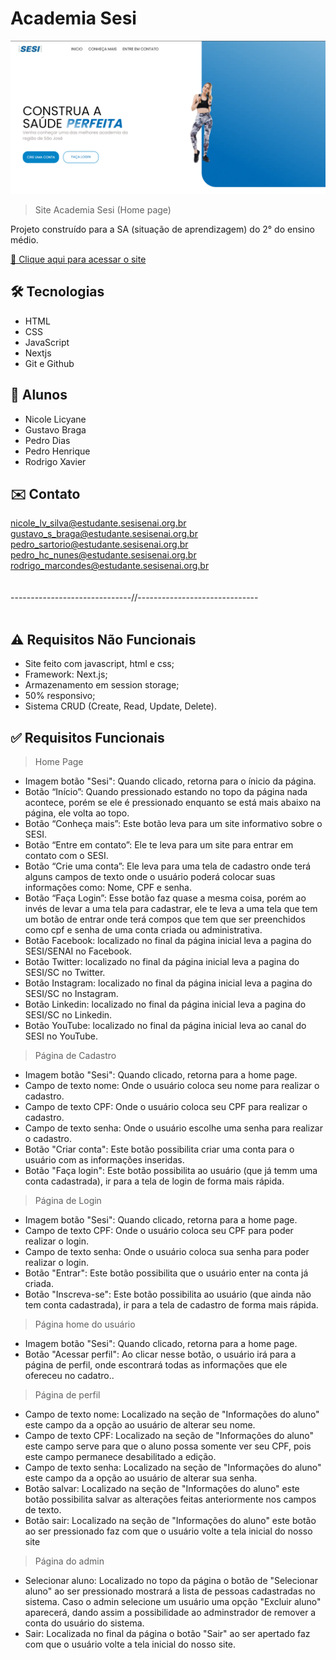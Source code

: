 # Academia Sesi

![preview](./.github/preview.png)

> Site Academia Sesi (Home page)

Projeto construído para a SA (situação de aprendizagem) do 2° do ensino médio.

[🔗 Clique aqui para acessar o site](https://app-academia.vercel.app/)

## 🛠️ Tecnologias 

- HTML
- CSS
- JavaScript
- Nextjs
- Git e Github

## 👥 Alunos

- Nicole Licyane
- Gustavo Braga
- Pedro Dias
- Pedro Henrique
- Rodrigo Xavier


## ✉️ Contato

nicole_lv_silva@estudante.sesisenai.org.br<br>
gustavo_s_braga@estudante.sesisenai.org.br<br>
pedro_sartorio@estudante.sesisenai.org.br<br>
pedro_hc_nunes@estudante.sesisenai.org.br<br>
rodrigo_marcondes@estudante.sesisenai.org.br<br>
<br>
<br>
------------------------------//------------------------------
<br>
<br>

## ⚠️ Requisitos Não Funcionais
- Site feito com javascript, html e css;<br>
- Framework: Next.js;<br>
- Armazenamento em session storage;<br>
- 50% responsivo;<br>
- Sistema CRUD (Create, Read, Update, Delete).<br>


## ✅ Requisitos Funcionais
> Home Page

- Imagem botão "Sesi": Quando clicado, retorna para o ínicio da página.<br>
- Botão “Início”: Quando pressionado estando no topo da página nada acontece, porém se ele é pressionado enquanto se está mais abaixo na página, ele volta ao topo.<br>
- Botão “Conheça mais”: Este botão leva para um site informativo sobre o SESI.<br>
- Botão “Entre em contato”: Ele te leva para um site para entrar em contato com o SESI.<br>
- Botão “Crie uma conta”: Ele leva para uma tela de cadastro onde terá alguns campos de texto onde o usuário poderá colocar suas informações como: Nome, CPF e senha.<br>
- Botão “Faça Login”: Esse botão faz quase a mesma coisa, porém ao invés de levar a uma tela para cadastrar, ele te leva a uma tela que tem um botão de entrar onde terá compos que tem que ser preenchidos como cpf e senha de uma conta criada ou administrativa.<br>
- Botão Facebook: localizado no final da página inicial leva a pagina do SESI/SENAI no Facebook.<br>
- Botão Twitter: localizado no final da página inicial leva a pagina do SESI/SC no Twitter.<br>
- Botão Instagram: localizado no final da página inicial leva a pagina do SESI/SC no Instagram.<br>
- Botão Linkedin: localizado no final da página inicial leva a pagina do SESI/SC no Linkedin.<br>
- Botão YouTube: localizado no final da página inicial leva ao canal do SESI no YouTube.<br>


> Página de Cadastro

- Imagem botão "Sesi": Quando clicado, retorna para a home page.<br>
- Campo de texto nome: Onde o usuário coloca seu nome para realizar o cadastro.<br>
- Campo de texto CPF: Onde o usuário coloca seu CPF para realizar o cadastro.<br>
- Campo de texto senha: Onde o usuário escolhe uma senha para realizar o cadastro.<br>
- Botão "Criar conta": Este botão possibilita criar uma conta para o usuário com as informações inseridas.
- Botão "Faça login": Este botão possibilita ao usuário (que já temm uma conta cadastrada), ir para a tela de login de forma mais rápida.

> Página de Login

- Imagem botão "Sesi": Quando clicado, retorna para a home page.<br>
- Campo de texto CPF: Onde o usuário coloca seu CPF para poder realizar o login.<br>
- Campo de texto senha: Onde o usuário coloca sua senha para poder realizar o login.<br>
- Botão "Entrar": Este botão possibilita que o usuário enter na conta já criada.
- Botão "Inscreva-se": Este botão possibilita ao usuário (que ainda não tem conta cadastrada), ir para a tela de cadastro de forma mais rápida.

> Página home do usuário

- Imagem botão "Sesi": Quando clicado, retorna para a home page.<br>
- Botão "Acessar perfil": Ao clicar nesse botão, o usuário irá para a página de perfil, onde escontrará todas as informações que ele ofereceu no cadatro..<br>

> Página de perfil

- Campo de texto nome: Localizado na seção de "Informações do aluno" este campo da a opção ao usuário de alterar seu nome.<br>
- Campo de texto CPF: Localizado na seção de "Informações do aluno" este campo serve para que o aluno possa somente ver seu CPF, pois este campo permanece desabilitado a edição.<br>
- Campo de texto senha: Localizado na seção de "Informações do aluno" este campo da a opção ao usuário de alterar sua senha.<br>
- Botão salvar: Localizado na seção de "Informações do aluno" este botão possibilita salvar as alterações feitas anteriormente nos campos de texto.
- Botão sair: Localizado na seção de "Informações do aluno" este botão ao ser pressionado faz com que o usuário volte a tela inicial do nosso site

> Página do admin

- Selecionar aluno: Localizado no topo da página o botão de "Selecionar aluno" ao ser pressionado mostrará a lista de pessoas cadastradas no sistema. Caso o admin selecione um usuário uma opção "Excluir aluno" aparecerá, dando assim a possibilidade ao adminstrador de remover a conta do usuário do sistema.<br>
- Sair: Localizada no final da página o botão "Sair" ao ser apertado faz com que o usuário volte a tela inicial do nosso site.<br>
